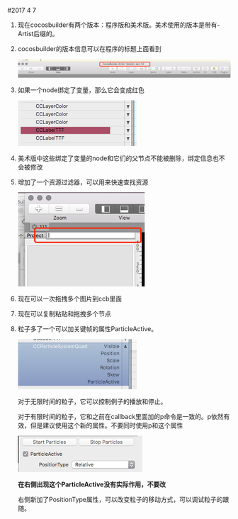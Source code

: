 #2017 4 7

1. 现在cocosbuilder有两个版本：程序版和美术版。美术使用的版本是带有-Artist后缀的。

2. cocosbuilder的版本信息可以在程序的标题上面看到

	![0-1](0-1.png)

3. 如果一个node绑定了变量，那么它会变成红色

	![0-1](0-2.png)

4. 美术版中这些绑定了变量的node和它们的父节点不能被删除，绑定信息也不会被修改

5. 增加了一个资源过滤器，可以用来快速查找资源

	![0-1](0-3.png)

6. 现在可以一次拖拽多个图片到ccb里面

7. 现在可以复制粘贴和拖拽多个节点

8. 粒子多了一个可以加关键帧的属性ParticleActive。
	
	![0-1](0-4.png)

	对于无限时间的粒子，它可以控制例子的播放和停止。
	
	对于有限时间的粒子，它和之前在callback里面加的p命令是一致的。p依然有效，但是建议使用这个新的属性。不要同时使用p和这个属性
	
	![0-1](0-5.png)
	
	**在右侧出现这个ParticleActive没有实际作用，不要改**
	
	右侧新加了PositionType属性，可以改变粒子的移动方式，可以调试粒子的跟随。
	
